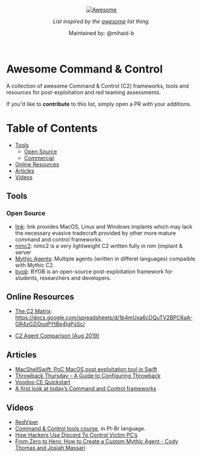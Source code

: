 
<br/>
<div align="center">

[![Awesome](https://awesome.re/badge.svg)](https://awesome.re)

_List inspired by the [awesome](https://github.com/sindresorhus/awesome) list thing._

Maintained by: @mihaid-b
</div>
<br/>

# Awesome Command & Control

A collection of awesome Command &amp; Control (C2) frameworks, tools and resources for post-exploitation and red teaming assessments.

If you'd like to __contribute__ to this list, simply open a PR with your additions.

Table of Contents
=================

   * [Tools](#tools)
      * [Open Source](#open-source)
      * [Commercial](#commercial)
   * [Online Resources](#online-resources)
   * [Articles](#articles)
   * [Videos](#videos)


## Tools

### Open Source

* [link](https://github.com/postrequest/link): link provides MacOS, Linux and Windows implants which may lack the necessary evasive tradecraft provided by other more mature command and control frameworks.
* [nimc2](https://github.com/d4rckh/nimc2): nimc2 is a very lightweight C2 written fully in nim (implant & server
* [Mythic Agents](https://github.com/orgs/MythicAgents/repositories): Multiple agents (written in differet languages) compaible with Mythic C2. 
* [byob](https://github.com/malwaredllc/byob): BYOB is an open-source post-exploitation framework for students, researchers and developers.

## Online Resources

* [The C2 Matrix](https://www.thec2matrix.com): https://docs.google.com/spreadsheets/d/1b4mUxa6cDQuTV2BPC6aA-GR4zGZi0ooPYtBe4IgPsSc/

* [C2 Agent Comparison (Aug 2019)](https://threatexpress.com/blogs/2019/c2-agent-comparison/)

## Articles

* [MacShellSwift: PoC MacOS post exploitation tool in Swift](https://securityonline.info/macshellswift-poc-macos-post-exploitation-tool-in-swift/)
* [Throwback Thursday – A Guide to Configuring Throwback](https://silentbreaksecurity.com/throwback-thursday-a-guide-to-configuring-throwback/)
* [Voodoo CE Quickstart](https://medium.com/stage-2-security/voodoo-ce-quickstart-ba77eb37eda5)
* [A first look at today’s Command and Control frameworks](https://www.foregenix.com/blog/a-first-look-at-todays-command-and-control-frameworks)

## Videos

* [RedViper](https://www.youtube.com/watch?v=rk4EMhq30-M)
* [Command & Control tools course](https://www.youtube.com/watch?v=bUqu8fh7xUg), in Pt-Br language.
* [How Hackers Use Discord To Control Victim PC’s](https://www.youtube.com/watch?v=_OXyb_Oxmjg)
* [From Zero to Hero: How to Create a Custom Mythic Agent - Cody Thomas and Josiah Massari](https://www.youtube.com/watch?v=xdmdHMjK1KA&t=3596s)
